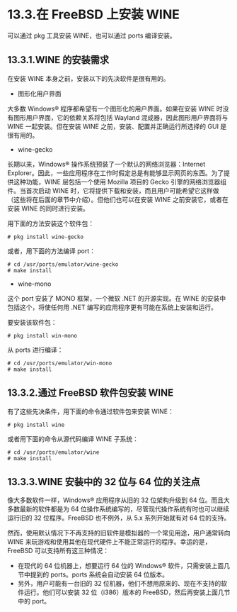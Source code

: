 # 13.3.在 FreeBSD 上安装 WINE

可以通过 pkg 工具安装 WINE，也可以通过 ports 编译安装。

## 13.3.1.WINE 的安装需求

在安装 WINE 本身之前，安装以下的先决软件是很有用的。

- 图形化用户界面

大多数 Windows® 程序都希望有一个图形化的用户界面。如果在安装 WINE 时没有图形用户界面，它的依赖关系将包括 Wayland 混成器，因此图形用户界面将与 WINE 一起安装。但在安装 WINE 之前，安装、配置并正确运行所选择的 GUI 是很有用的。

- wine-gecko

长期以来，Windows® 操作系统预装了一个默认的网络浏览器：Internet Explorer。因此，一些应用程序在工作时假定总是有能够显示网页的东西。为了提供这种功能，WINE 层包括一个使用 Mozilla 项目的 Gecko 引擎的网络浏览器组件。当首次启动 WINE 时，它将提供下载和安装，而且用户可能希望它这样做（这些将在后面的章节中介绍）。但他们也可以在安装 WINE 之前安装它，或者在安装 WINE 的同时进行安装。

用下面的方法安装这个软件包：

```shell
# pkg install wine-gecko
```

或者，用下面的方法编译 port：

```shell
# cd /usr/ports/emulator/wine-gecko
# make install
```

- wine-mono

这个 port 安装了 MONO 框架，一个微软 .NET 的开源实现。在 WINE 的安装中包括这个，将使任何用 .NET 编写的应用程序更有可能在系统上安装和运行。

要安装该软件包：

```shell
# pkg install win-mono
```

从 ports 进行编译：

```shell
# cd /usr/ports/emulator/win-mono
# make install
```

## 13.3.2.通过 FreeBSD 软件包安装 WINE

有了这些先决条件，用下面的命令通过软件包来安装 WINE：

```shell
# pkg install wine
```

或者用下面的命令从源代码编译 WINE 子系统：

```shell
# cd /usr/ports/emulator/wine
# make install
```

## 13.3.3.WINE 安装中的 32 位与 64 位的关注点

像大多数软件一样，Windows® 应用程序从旧的 32 位架构升级到 64 位。而且大多数最新的软件都是为 64 位操作系统编写的，尽管现代操作系统有时也可以继续运行旧的 32 位程序。FreeBSD 也不例外，从 5.x 系列开始就有对 64 位的支持。

然而，使用默认情况下不再支持的旧软件是模拟器的一个常见用途，用户通常转向 WINE 来玩游戏和使用其他在现代硬件上不能正常运行的程序。幸运的是，FreeBSD 可以支持所有这三种情况：

- 在现代的 64 位机器上，想要运行 64 位的 Windows® 软件，只需安装上面几节中提到的 ports。ports 系统会自动安装 64 位版本。
- 另外，用户可能有一台旧的 32 位机器，他们不想用原来的、现在不支持的软件运行。他们可以安装 32 位（i386）版本的 FreeBSD，然后再安装上面几节中的 port。
